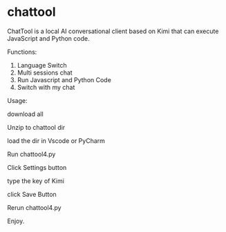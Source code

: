 # chattool
ChatTool is a local AI conversational client based on Kimi that can execute JavaScript and Python code.

Functions:
  1. Language Switch
  2. Multi sessions chat
  3. Run Javascript and Python Code
  4. Switch with my chat

Usage:

  download all
  
  Unzip to chattool dir
  
  load the dir in Vscode or PyCharm
  
  Run chattool4.py
  
  Click Settings button
  
  type the key of Kimi
  
  click Save Button
  
  Rerun chattool4.py
  
  Enjoy.
